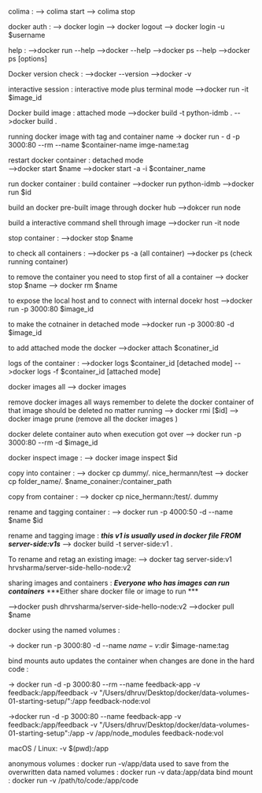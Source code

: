 colima :
--> colima start
--> colima stop 


docker auth : 
--> docker login 
--> docker logout
--> docker login -u $username

help :
-->docker run --help
-->docker --help
-->docker ps --help
-->docker ps [options]

Docker version check : 
-->docker --version
-->docker -v

interactive session :  interactive mode plus terminal mode 
-->docker run -it $image_id

Docker build image : attached mode
-->docker build -t python-idmb .
-->docker build .


running docker image with tag and container name
-> docker run  - d -p 3000:80 --rm --name $container-name imge-name:tag 


restart docker container : detached mode  
-->docker start $name
-->docker start -a -i $container_name

run docker container :  build container 
-->docker run python-idmb
-->docker run $id

build an docker pre-built image through docker hub 
-->dokcer run node


build a interactive command shell through image 
-->docker run -it node

stop container : 
-->docker stop $name

to check all containers : 
-->docker ps -a (all container)
-->docker ps (check running container)

to remove the container you need to stop first of all a container 
--> docker stop $name
--> docker rm $name


to expose the local host and to connect with internal docekr host 
-->docker run -p 3000:80  $image_id

to make the cotnainer in detached mode 
-->docker run -p 3000:80 -d $image_id 

to add attached mode  the docker
-->docker attach $conatiner_id


logs of the container : 
-->docker logs $container_id  [detached mode]
-->docker logs -f $container_id [attached mode]  


docker images all
--> docker images


remove docker images all ways remember to delete the docker container of that image should be deleted no matter running 
--> docker rmi [$id] 
--> docker image prune (remove all the docker images )


docker delete container auto when execution got over 
--> docker run -p 3000:80 --rm -d $image_id


docker inspect image :
--> docker image inspect $id


copy into container : 
--> docker cp dummy/. nice_hermann/test
--> docker cp folder_name/. $name_conainer:/container_path 


copy from container :
--> docker cp  nice_hermann:/test/. dummy


rename and tagging container : 
--> docker run -p 4000:50  -d --name  $name $id

rename and tagging image : 
***this v1 is usually used in docker file FROM server-side:v1s***
--> docker build -t server-side:v1 .



To rename and retag an existing image:
--> docker tag server-side:v1 hrvsharma/server-side-hello-node:v2

sharing images and containers :
***Everyone who has images can run containers***
***Either share docker file or image to run ***
<!-- docker hub and private registry -->
-->docker push dhrvsharma/server-side-hello-node:v2
-->docker pull $name


docker using the named volumes : 
<!-- The -v feedback:/app/feedback option is used to create a named volume called feedback and mount it to the /app/feedback directory inside the container. -->
-> docker run -p 3000:80 -d --name  $name -v :$dir $image-name:tag
<!--docker run -p 3000:80 -d --name  feedback-app -v feedback:/app/feedback feedback-node:vol  -->



bind mounts auto updates the container when changes are done in the hard code : 
<!-- binding our current directory into the /app -->
-> docker run -d -p 3000:80 --rm --name feedback-app -v feedback:/app/feedback -v "/Users/dhruv/Desktop/docker/data-volumes-01-starting-setup/":/app feedback-node:vol


<!-- this will works as /app is overwritten by host local files trhough volumes that we create an anonymous volume   -->
<!-- backend changes are relfected by nodemon in container  -->
->docker run -d -p 3000:80 --name feedback-app -v feedback:/app/feedback -v "/Users/dhruv/Desktop/docker/data-volumes-01-starting-setup":/app -v /app/node_modules feedback-node:vol 
<!-- short cut for the path -->
macOS / Linux: -v $(pwd):/app


<!-- docker volumes  -->
anonymous volumes : docker run -v/app/data used to save from the overwritten data
named volumes : docker run -v data:/app/data
bind mount : docker run -v /path/to/code:/app/code

